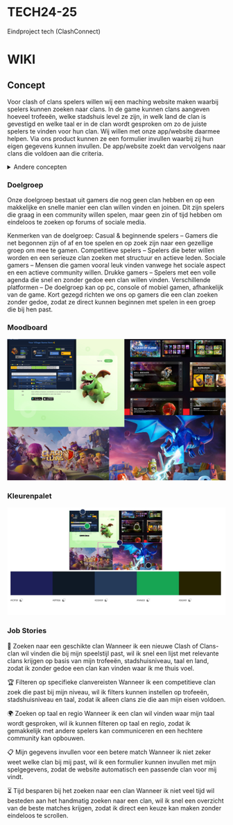 # TECH24-25
 Eindproject tech (ClashConnect)

# WIKI

## Concept 
Voor clash of clans spelers willen wij een maching website maken waarbij spelers kunnen zoeken naar clans. In de game kunnen clans aangeven hoeveel trofeeën, welke stadshuis level ze zijn, in welk land de clan is gevestigd en welke taal er in de clan wordt gesproken om zo de juiste spelers te vinden voor hun clan. Wij willen met onze app/website daarmee helpen. Via ons product kunnen ze een formulier invullen waarbij zij hun eigen gegevens kunnen invullen. De app/website zoekt dan vervolgens naar clans die voldoen aan die criteria.

<details>
<summary>Andere concepten</summary>

### StockX

![Moodboard StockX](readme_images/stockx.png)

ShoeMatch is een app die mensen helpt schoenen te kopen en tegelijkertijd nieuwe mensen te ontmoeten. Gebruikers kunnen hun favoriete schoenen kiezen, waarna het algoritme ze matcht met anderen die dezelfde smaak hebben. Het draait dus om het vinden van een connectie op basis van gedeelde modevoorkeuren, in plaats van alleen maar profielen. Het biedt een leuke manier om zowel je stijl te laten zien als iemand te vinden die daarin past.


### SoloMate

SoloMate is een datingplatform speciaal ontworpen voor single ouders die op zoek zijn naar een serieuze relatie met iemand die begrijpt hoe het is om een kind(eren) op te voeden. Traditionele datingapps houden vaak geen rekening met de unieke uitdagingen en prioriteiten van alleenstaande ouders, zoals beperkte tijd en de behoefte aan een partner die begripvol en verantwoordelijk is.


</details>

### Doelgroep
Onze doelgroep bestaat uit gamers die nog geen clan hebben en op een makkelijke en snelle manier een clan willen vinden en joinen. Dit zijn spelers die graag in een community willen spelen, maar geen zin of tijd hebben om eindeloos te zoeken op forums of sociale media.

Kenmerken van de doelgroep:
Casual & beginnende spelers – Gamers die net begonnen zijn of af en toe spelen en op zoek zijn naar een gezellige groep om mee te gamen.
Competitieve spelers – Spelers die beter willen worden en een serieuze clan zoeken met structuur en actieve leden.
Sociale gamers – Mensen die gamen vooral leuk vinden vanwege het sociale aspect en een actieve community willen.
Drukke gamers – Spelers met een volle agenda die snel en zonder gedoe een clan willen vinden.
Verschillende platformen – De doelgroep kan op pc, console of mobiel gamen, afhankelijk van de game.
Kort gezegd richten we ons op gamers die een clan zoeken zonder gedoe, zodat ze direct kunnen beginnen met spelen in een groep die bij hen past.

### Moodboard

![Moodboard](readme_images/moadboard.jpg)

### Kleurenpalet

![Kleurenpalet](readme_images/kleurenpalet.jpeg)

### Job Stories

🎯 Zoeken naar een geschikte clan
Wanneer ik een nieuwe Clash of Clans-clan wil vinden die bij mijn speelstijl past,
wil ik snel een lijst met relevante clans krijgen op basis van mijn trofeeën, stadshuisniveau, taal en land,
zodat ik zonder gedoe een clan kan vinden waar ik me thuis voel.

🏆 Filteren op specifieke clanvereisten
Wanneer ik een competitieve clan zoek die past bij mijn niveau,
wil ik filters kunnen instellen op trofeeën, stadshuisniveau en taal,
zodat ik alleen clans zie die aan mijn eisen voldoen.

🌍 Zoeken op taal en regio
Wanneer ik een clan wil vinden waar mijn taal wordt gesproken,
wil ik kunnen filteren op taal en regio,
zodat ik gemakkelijk met andere spelers kan communiceren en een hechtere community kan opbouwen.

📋 Mijn gegevens invullen voor een betere match
Wanneer ik niet zeker weet welke clan bij mij past,
wil ik een formulier kunnen invullen met mijn spelgegevens,
zodat de website automatisch een passende clan voor mij vindt.

⏳ Tijd besparen bij het zoeken naar een clan
Wanneer ik niet veel tijd wil besteden aan het handmatig zoeken naar een clan,
wil ik snel een overzicht van de beste matches krijgen,
zodat ik direct een keuze kan maken zonder eindeloos te scrollen.
